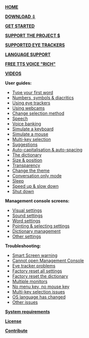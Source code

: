**[HOME](https://github.com/OptiKey/OptiKey/wiki)**

**[DOWNLOAD ⇩](https://github.com/OptiKey/OptiKey/releases/download/v2.2.2e/OptiKeySetup-2.2.2.exe)**

**[GET STARTED](https://github.com/OptiKey/OptiKey/wiki/Get-Started)**

**[SUPPORT THE PROJECT $](https://github.com/OptiKey/OptiKey/wiki/Support-the-project)**

**[SUPPORTED EYE TRACKERS](https://github.com/OptiKey/OptiKey/wiki/Supported-eye-trackers)**

**[LANGUAGE SUPPORT](https://github.com/OptiKey/OptiKey/wiki/Supported-languages)**

**[FREE TTS VOICE "RICH"](https://github.com/OptiKey/OptiKey/wiki/Free-TTS-Voices)**

**[VIDEOS](https://github.com/OptiKey/OptiKey/wiki/Videos)**

**User guides:**
* [Type your first word](https://github.com/OptiKey/OptiKey/wiki/Type-your-first-word)
* [Numbers, symbols & diacritics](https://github.com/OptiKey/OptiKey/wiki/Numbers,-symbols-and-diacritics)
* [Using eye trackers](https://github.com/OptiKey/OptiKey/wiki/Using-eye-trackers)
* [Using webcams](https://github.com/OptiKey/OptiKey/wiki/Using-webcams)
* [Change selection method](https://github.com/OptiKey/OptiKey/wiki/Change-selection-method)
* [Speech](https://github.com/OptiKey/OptiKey/wiki/Speech)
* [Voice banking](https://github.com/OptiKey/OptiKey/wiki/Voice-banking)
* [Simulate a keyboard](https://github.com/OptiKey/OptiKey/wiki/Simulate-a-keyboard)
* [Simulate a mouse](https://github.com/OptiKey/OptiKey/wiki/Simulate-a-mouse)
* [Multi-key selection](https://github.com/OptiKey/OptiKey/wiki/Multi-key-selection)
* [Suggestions](https://github.com/OptiKey/OptiKey/wiki/Suggestions)
* [Auto-capitalisation & auto-spacing](https://github.com/OptiKey/OptiKey/wiki/Auto-capitalisation-&-auto-spacing)
* [The dictionary](https://github.com/OptiKey/OptiKey/wiki/The-dictionary)
* [Size & position](https://github.com/OptiKey/OptiKey/wiki/Size-&-position)
* [Transparency](https://github.com/OptiKey/OptiKey/wiki/Transparency)
* [Change the theme](https://github.com/OptiKey/OptiKey/wiki/Change-the-theme)
* [Conversation only mode](https://github.com/OptiKey/OptiKey/wiki/Conversation-only-mode)
* [Sleep](https://github.com/OptiKey/OptiKey/wiki/Sleep)
* [Speed up & slow down](https://github.com/OptiKey/OptiKey/wiki/Speed-up-&-slow-down)
* [Shut down](https://github.com/OptiKey/OptiKey/wiki/Shut-down)

**Management console screens:**
* [Visual settings](https://github.com/OptiKey/OptiKey/wiki/Visual-settings)
* [Sound settings](https://github.com/OptiKey/OptiKey/wiki/Sound-settings)
* [Word settings](https://github.com/OptiKey/OptiKey/wiki/Word-settings)
* [Pointing & selecting settings](https://github.com/OptiKey/OptiKey/wiki/Pointing-&-selecting-settings)
* [Dictionary management](https://github.com/OptiKey/OptiKey/wiki/Dictionary-management)
* [Other settings](https://github.com/OptiKey/OptiKey/wiki/Other-settings)

**Troubleshooting:**
* [Smart Screen warning](https://github.com/OptiKey/OptiKey/wiki/Smart-Screen-warning)
* [Cannot open Management Console](https://github.com/OptiKey/OptiKey/wiki/Cannot-open-Management-Console)
* [Eye tracker problems](https://github.com/OptiKey/OptiKey/wiki/Eye-tracker-problems)
* [Factory reset all settings](https://github.com/OptiKey/OptiKey/wiki/Factory-reset-all-settings)
* [Factory reset the dictionary](https://github.com/OptiKey/OptiKey/wiki/Factory-reset-the-dictionary)
* [Multiple monitors](https://github.com/OptiKey/OptiKey/wiki/Multiple-monitors)
* [No menu key, no mouse key](https://github.com/OptiKey/OptiKey/wiki/No-Menu-key,-no-mouse-key)
* [Multi-key selection issues](https://github.com/OptiKey/OptiKey/wiki/Multi-key-selection-issues)
* [OS language has changed](https://github.com/OptiKey/OptiKey/wiki/OS-language-has-been-changed)
* [Other issues](https://github.com/OptiKey/OptiKey/wiki/Other-issues)

**[System requirements](https://github.com/OptiKey/OptiKey/wiki/System-requirements)**

**[License](https://github.com/OptiKey/OptiKey/wiki/License)**

**[Contribute](https://github.com/OptiKey/OptiKey/wiki/Contribute)**